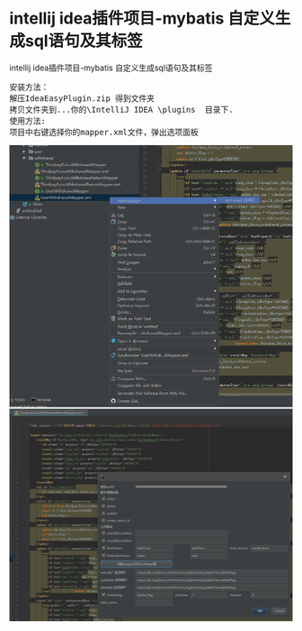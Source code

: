 # intellij idea插件项目-mybatis 自定义生成sql语句及其标签
intellij idea插件项目-mybatis 自定义生成sql语句及其标签
<pre>
安装方法：
解压IdeaEasyPlugin.zip 得到文件夹
拷贝文件夹到...你的\IntelliJ IDEA \plugins  目录下.
使用方法:
项目中右键选择你的mapper.xml文件，弹出选项面板
</pre>
<img src="demo2.png">

<img src="demo.png">